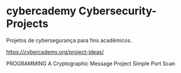 # cybercademy Cybersecurity-Projects
Projetos de cybersegurança para fins acadêmicos.

https://cybercademy.org/project-ideas/

PROGRAMMING
  A Cryptographic Message Project
  Simple Port Scan
